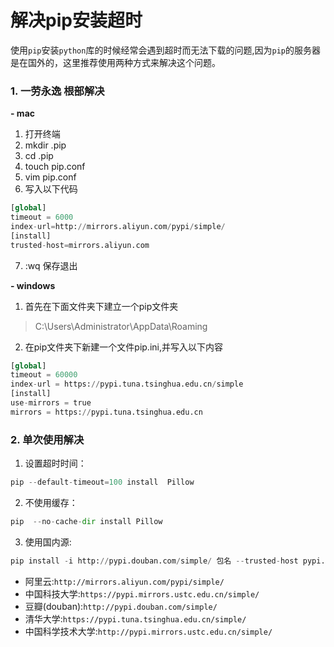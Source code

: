 # 解决pip安装超时

使用`pip`安装`python`库的时候经常会遇到超时而无法下载的问题,因为`pip`的服务器是在国外的，这里推荐使用两种方式来解决这个问题。


### 1. 一劳永逸 根部解决

**- mac**

1. 打开终端
2. mkdir .pip
3. cd .pip
4. touch pip.conf
5. vim pip.conf
6. 写入以下代码

```py
[global]
timeout = 6000
index-url=http://mirrors.aliyun.com/pypi/simple/
[install]
trusted-host=mirrors.aliyun.com
```
7. :wq 保存退出

**- windows**

1. 首先在下面文件夹下建立一个pip文件夹
> C:\Users\Administrator\AppData\Roaming

2. 在pip文件夹下新建一个文件pip.ini,并写入以下内容

```py
[global]
timeout = 60000
index-url = https://pypi.tuna.tsinghua.edu.cn/simple
[install]
use-mirrors = true
mirrors = https://pypi.tuna.tsinghua.edu.cn
```
### 2. 单次使用解决

1. 设置超时时间：
```py
pip --default-timeout=100 install  Pillow
```

2. 不使用缓存：
```py
pip  --no-cache-dir install Pillow
```

3. 使用国内源:

```py
pip install -i http://pypi.douban.com/simple/ 包名 --trusted-host pypi.douban.com
```

- 阿里云:`http://mirrors.aliyun.com/pypi/simple/`
- 中国科技大学:`https://pypi.mirrors.ustc.edu.cn/simple/`
- 豆瓣(douban):`http://pypi.douban.com/simple/` 
- 清华大学:`https://pypi.tuna.tsinghua.edu.cn/simple/`
- 中国科学技术大学:`http://pypi.mirrors.ustc.edu.cn/simple/`